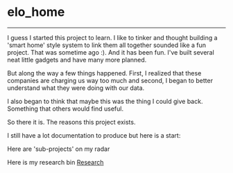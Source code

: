 
# elo_home
---

I guess I started this project to learn. I like to tinker and thought building a 'smart home' style system to link them all together sounded like a fun project. That was sometime ago :). And it has been fun. I've built several neat little gadgets and have many more planned.

But along the way a few things happened. First, I realized that these companies are charging us way too much and second, I began to better understand what they were doing with our data. 

I also began to think that maybe this was the thing I could give back. Something that others would find useful.

So there it is. The reasons this project exists. 

I still have a lot documentation to produce but here is a start:

Here are 'sub-projects' on my radar

Here is my research bin
[Research](research/index.md)